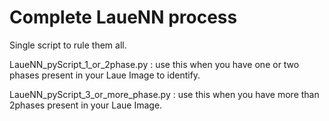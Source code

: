 # Complete LaueNN process
Single script to rule them all.

LaueNN_pyScript_1_or_2phase.py : use this when you have one or two phases present in your Laue Image to identify.

LaueNN_pyScript_3_or_more_phase.py : use this when you have more than 2phases present in your Laue Image.

